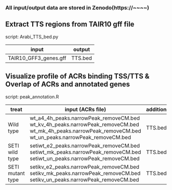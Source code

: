 ### All input/output data are stored in Zenodo(https://~~~~)

## Extract TTS regions from TAIR10 gff file

script: Arabi_TTS_bed.py

| input  | output  |
|---|---|
| TAIR10_GFF3_genes.gff | TTS.bed |

## Visualize profile of ACRs binding TSS/TTS & Overlap of ACRs and annotated genes

script: peak_annotation.R

| treat  | input (ACRs file)  | additional_input(bed) |  output  |
|---|---|---|---|
| Wild type | wt_a4_4h_peaks.narrowPeak_removeCM.bed <br> wt_kv_4h_peaks.narrowPeak_removeCM.bed <br> wt_mk_4h_peaks.narrowPeak_removeCM.bed <br> wt_un_peaks.narrowPeak_removeCM.bed | TTS.bed | wt_original_peak_removeCM.html |
| SETI wild type | setiwt_e2_peaks.narrowPeak_removeCM.bed <br> setiwt_mk_peaks.narrowPeak_removeCM.bed <br> setiwt_un_peaks.narrowPeak_removeCM.bed | TTS.bed | setiwt_original_peak_removeCM.html |
| SETI mutant type | setikv_e2_peaks.narrowPeak_removeCM.bed <br> setikv_mk_peaks.narrowPeak_removeCM.bed <br> setikv_un_peaks.narrowPeak_removeCM.bed | TTS.bed | setikv_original_peak_removeCM.html |
